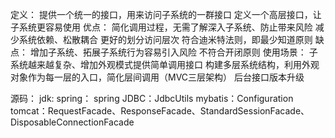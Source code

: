 定义：
      提供一个统一的接口，用来访问子系统的一群接口
      定义一个高层接口，让子系统更容易使用
优点：
    简化调用过程，无需了解深入子系统、防止带来风险
    减少系统依赖、松散耦合
    更好的划分访问层次
    符合迪米特法则，即最少知道原则
缺点：
    增加子系统、拓展子系统行为容易引入风险
    不符合开闭原则
使用场景：
    子系统越来越复杂、增加外观模式提供简单调用接口
    构建多层系统结构，利用外观对象作为每一层的入口，简化层间调用（MVC三层架构）
    后台接口版本升级

源码：
    jdk: 
    spring：
    spring JDBC：JdbcUtils
    mybatis：Configuration
    tomcat：RequestFacade、ResponseFacade、StandardSessionFacade、DisposableConnectionFacade